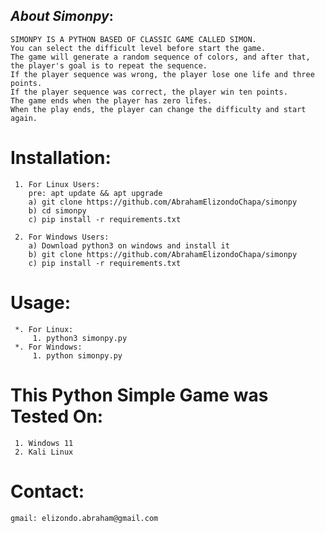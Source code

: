 ## ***About Simonpy***:
    SIMONPY IS A PYTHON BASED OF CLASSIC GAME CALLED SIMON.
    You can select the difficult level before start the game. 
    The game will generate a random sequence of colors, and after that,
    the player's goal is to repeat the sequence. 
    If the player sequence was wrong, the player lose one life and three points.
    If the player sequence was correct, the player win ten points.
    The game ends when the player has zero lifes.
    When the play ends, the player can change the difficulty and start again.

# Installation:
     1. For Linux Users:
        pre: apt update && apt upgrade
        a) git clone https://github.com/AbrahamElizondoChapa/simonpy
        b) cd simonpy
        c) pip install -r requirements.txt
        
     2. For Windows Users:
        a) Download python3 on windows and install it
        b) git clone https://github.com/AbrahamElizondoChapa/simonpy
        c) pip install -r requirements.txt
     
# Usage:
     *. For Linux:
         1. python3 simonpy.py
     *. For Windows:
         1. python simonpy.py

 # This Python Simple Game was Tested On:
     1. Windows 11
     2. Kali Linux
     
# Contact:
    gmail: elizondo.abraham@gmail.com
     
